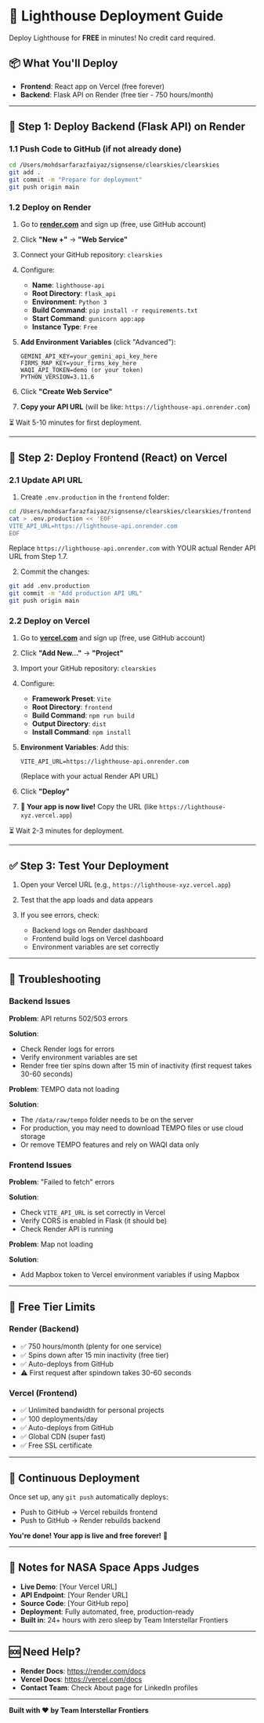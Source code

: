 # 🚀 Lighthouse Deployment Guide

Deploy Lighthouse for **FREE** in minutes! No credit card required.

## 📦 What You'll Deploy

- **Frontend**: React app on Vercel (free forever)
- **Backend**: Flask API on Render (free tier - 750 hours/month)

---

## 🎯 Step 1: Deploy Backend (Flask API) on Render

### 1.1 Push Code to GitHub (if not already done)

```bash
cd /Users/mohdsarfarazfaiyaz/signsense/clearskies/clearskies
git add .
git commit -m "Prepare for deployment"
git push origin main
```

### 1.2 Deploy on Render

1. Go to **[render.com](https://render.com)** and sign up (free, use GitHub account)

2. Click **"New +"** → **"Web Service"**

3. Connect your GitHub repository: `clearskies`

4. Configure:
   - **Name**: `lighthouse-api`
   - **Root Directory**: `flask_api`
   - **Environment**: `Python 3`
   - **Build Command**: `pip install -r requirements.txt`
   - **Start Command**: `gunicorn app:app`
   - **Instance Type**: `Free`

5. **Add Environment Variables** (click "Advanced"):
   ```
   GEMINI_API_KEY=your_gemini_api_key_here
   FIRMS_MAP_KEY=your_firms_key_here
   WAQI_API_TOKEN=demo (or your token)
   PYTHON_VERSION=3.11.6
   ```

6. Click **"Create Web Service"**

7. **Copy your API URL** (will be like: `https://lighthouse-api.onrender.com`)

⏳ Wait 5-10 minutes for first deployment.

---

## 🎨 Step 2: Deploy Frontend (React) on Vercel

### 2.1 Update API URL

1. Create `.env.production` in the `frontend` folder:

```bash
cd /Users/mohdsarfarazfaiyaz/signsense/clearskies/clearskies/frontend
cat > .env.production << 'EOF'
VITE_API_URL=https://lighthouse-api.onrender.com
EOF
```

Replace `https://lighthouse-api.onrender.com` with YOUR actual Render API URL from Step 1.7.

2. Commit the changes:

```bash
git add .env.production
git commit -m "Add production API URL"
git push origin main
```

### 2.2 Deploy on Vercel

1. Go to **[vercel.com](https://vercel.com)** and sign up (free, use GitHub account)

2. Click **"Add New..."** → **"Project"**

3. Import your GitHub repository: `clearskies`

4. Configure:
   - **Framework Preset**: `Vite`
   - **Root Directory**: `frontend`
   - **Build Command**: `npm run build`
   - **Output Directory**: `dist`
   - **Install Command**: `npm install`

5. **Environment Variables**: Add this:
   ```
   VITE_API_URL=https://lighthouse-api.onrender.com
   ```
   (Replace with your actual Render API URL)

6. Click **"Deploy"**

7. **🎉 Your app is now live!** Copy the URL (like `https://lighthouse-xyz.vercel.app`)

⏳ Wait 2-3 minutes for deployment.

---

## ✅ Step 3: Test Your Deployment

1. Open your Vercel URL (e.g., `https://lighthouse-xyz.vercel.app`)

2. Test that the app loads and data appears

3. If you see errors, check:
   - Backend logs on Render dashboard
   - Frontend build logs on Vercel dashboard
   - Environment variables are set correctly

---

## 🔧 Troubleshooting

### Backend Issues

**Problem**: API returns 502/503 errors

**Solution**:
- Check Render logs for errors
- Verify environment variables are set
- Render free tier spins down after 15 min of inactivity (first request takes 30-60 seconds)

**Problem**: TEMPO data not loading

**Solution**:
- The `/data/raw/tempo` folder needs to be on the server
- For production, you may need to download TEMPO files or use cloud storage
- Or remove TEMPO features and rely on WAQI data only

### Frontend Issues

**Problem**: "Failed to fetch" errors

**Solution**:
- Check `VITE_API_URL` is set correctly in Vercel
- Verify CORS is enabled in Flask (it should be)
- Check Render API is running

**Problem**: Map not loading

**Solution**:
- Add Mapbox token to Vercel environment variables if using Mapbox

---

## 🎯 Free Tier Limits

### Render (Backend)
- ✅ 750 hours/month (plenty for one service)
- ✅ Spins down after 15 min inactivity (free tier)
- ✅ Auto-deploys from GitHub
- ⚠️ First request after spindown takes 30-60 seconds

### Vercel (Frontend)
- ✅ Unlimited bandwidth for personal projects
- ✅ 100 deployments/day
- ✅ Auto-deploys from GitHub
- ✅ Global CDN (super fast)
- ✅ Free SSL certificate

---

## 🚀 Continuous Deployment

Once set up, any `git push` automatically deploys:
- Push to GitHub → Vercel rebuilds frontend
- Push to GitHub → Render rebuilds backend

**You're done! Your app is live and free forever!** 🎉

---

## 📝 Notes for NASA Space Apps Judges

- **Live Demo**: [Your Vercel URL]
- **API Endpoint**: [Your Render URL]
- **Source Code**: [Your GitHub repo]
- **Deployment**: Fully automated, free, production-ready
- **Built in**: 24+ hours with zero sleep by Team Interstellar Frontiers

---

## 🆘 Need Help?

- **Render Docs**: https://render.com/docs
- **Vercel Docs**: https://vercel.com/docs
- **Contact Team**: Check About page for LinkedIn profiles

---

**Built with ❤️ by Team Interstellar Frontiers**
